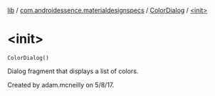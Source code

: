 [lib](../../index.md) / [com.androidessence.materialdesignspecs](../index.md) / [ColorDialog](index.md) / [&lt;init&gt;](./-init-.md)

# &lt;init&gt;

`ColorDialog()`

Dialog fragment that displays a list of colors.

Created by adam.mcneilly on 5/8/17.

